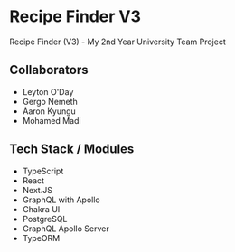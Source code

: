 # Recipe Finder V3
 Recipe Finder (V3) - My 2nd Year University Team Project 

## Collaborators
- Leyton O'Day
- Gergo Nemeth
- Aaron Kyungu
- Mohamed Madi

## Tech Stack / Modules
- TypeScript
- React
- Next.JS
- GraphQL with Apollo
- Chakra UI
- PostgreSQL
- GraphQL Apollo Server
- TypeORM
